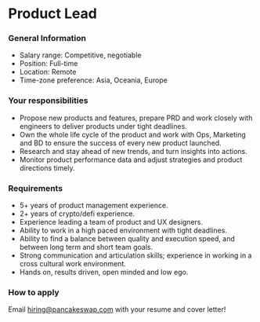 # Product Lead

### General Information

* Salary range: Competitive, negotiable
* Position: Full-time
* Location: Remote
* Time-zone preference: Asia, Oceania, Europe&#x20;

### Your responsibilities

* Propose new products and features, prepare PRD and work closely with engineers to deliver products under tight deadlines.
* Own the whole life cycle of the product and work with Ops, Marketing and BD to ensure the success of every new product launched.
* Research and stay ahead of new trends, and turn insights into actions.
* Monitor product performance data and adjust strategies and product directions timely.

### Requirements&#x20;

* 5+ years of product management experience.
* 2+ years of crypto/defi experience.
* Experience leading a team of product and UX designers.
* Ability to work in a high paced environment with tight deadlines.
* Ability to find a balance between quality and execution speed, and between long term and short team goals.
* Strong communication and articulation skills; experience in working in a cross cultural work environment.
* Hands on, results driven, open minded and low ego.

### How to apply

Email hiring@pancakeswap.com with your resume and cover letter!
